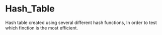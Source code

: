# Hash_Table
Hash table created using several different hash functions, In order to test which finction is the most efficient.
